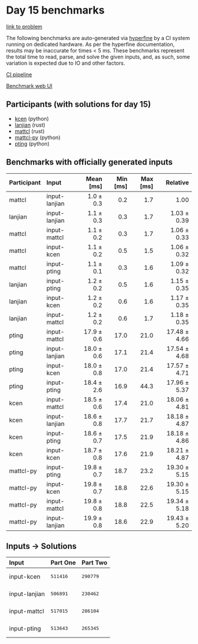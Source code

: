 # Day 15 benchmarks

[link to problem](https://adventofcode.com/2023/day/15)

The following benchmarks are auto-generated via
[hyperfine](https://github.com/sharkdp/hyperfine) by a CI system running on
dedicated hardware. As per the hyperfine documentation, results may be
inaccurate for times < 5 ms. These benchmarks represent the total time to read,
parse, and solve the given inputs, and, as such, some variation is expected due
to IO and other factors.

[CI pipeline](http://ci.papercode.net:8080/teams/main/pipelines/aoc2023)

[Benchmark web UI](https://aoc.ancalagon.black)


## Participants (with solutions for day 15)

- [kcen](https://github.com/kcen/aoc2023) (python)
- [lanjian](https://github.com/lanjian/aoc-2023) (rust)
- [mattcl](https://github.com/mattcl/aoc2023) (rust)
- [mattcl-py](https://github.com/mattcl/aoc2023-py) (python)
- [pting](https://github.com/pting/aoc2023) (python)


## Benchmarks with officially generated inputs

| Participant | Input | Mean [ms] | Min [ms] | Max [ms] | Relative |
|:---|:---|---:|---:|---:|---:|
| mattcl | input-lanjian | 1.0 ± 0.3 | 0.2 | 1.7 | 1.00 |
| lanjian | input-lanjian | 1.1 ± 0.3 | 0.3 | 1.7 | 1.03 ± 0.39 |
| mattcl | input-mattcl | 1.1 ± 0.2 | 0.3 | 1.7 | 1.06 ± 0.33 |
| mattcl | input-kcen | 1.1 ± 0.2 | 0.5 | 1.5 | 1.06 ± 0.32 |
| mattcl | input-pting | 1.1 ± 0.1 | 0.3 | 1.6 | 1.09 ± 0.32 |
| lanjian | input-pting | 1.2 ± 0.2 | 0.5 | 1.6 | 1.15 ± 0.35 |
| lanjian | input-kcen | 1.2 ± 0.2 | 0.6 | 1.6 | 1.17 ± 0.35 |
| lanjian | input-mattcl | 1.2 ± 0.2 | 0.6 | 1.7 | 1.18 ± 0.35 |
| pting | input-mattcl | 17.9 ± 0.6 | 17.0 | 21.0 | 17.48 ± 4.66 |
| pting | input-lanjian | 18.0 ± 0.6 | 17.1 | 21.4 | 17.54 ± 4.68 |
| pting | input-kcen | 18.0 ± 0.8 | 17.0 | 21.4 | 17.57 ± 4.71 |
| pting | input-pting | 18.4 ± 2.6 | 16.9 | 44.3 | 17.96 ± 5.37 |
| kcen | input-mattcl | 18.5 ± 0.6 | 17.4 | 21.0 | 18.06 ± 4.81 |
| kcen | input-lanjian | 18.6 ± 0.8 | 17.7 | 21.7 | 18.18 ± 4.87 |
| kcen | input-pting | 18.6 ± 0.7 | 17.5 | 21.9 | 18.18 ± 4.86 |
| kcen | input-kcen | 18.7 ± 0.8 | 17.6 | 21.9 | 18.21 ± 4.87 |
| mattcl-py | input-pting | 19.8 ± 0.7 | 18.7 | 23.2 | 19.30 ± 5.15 |
| mattcl-py | input-kcen | 19.8 ± 0.7 | 18.8 | 22.6 | 19.30 ± 5.15 |
| mattcl-py | input-mattcl | 19.8 ± 0.8 | 18.8 | 22.5 | 19.34 ± 5.18 |
| mattcl-py | input-lanjian | 19.9 ± 0.8 | 18.6 | 22.9 | 19.43 ± 5.20 |


## Inputs -> Solutions

| Input | Part One | Part Two |
|:---|:---|:---|
|input-kcen|<pre>511416</pre>|<pre>290779</pre>|
|input-lanjian|<pre>506891</pre>|<pre>230462</pre>|
|input-mattcl|<pre>517015</pre>|<pre>286104</pre>|
|input-pting|<pre>513643</pre>|<pre>265345</pre>|